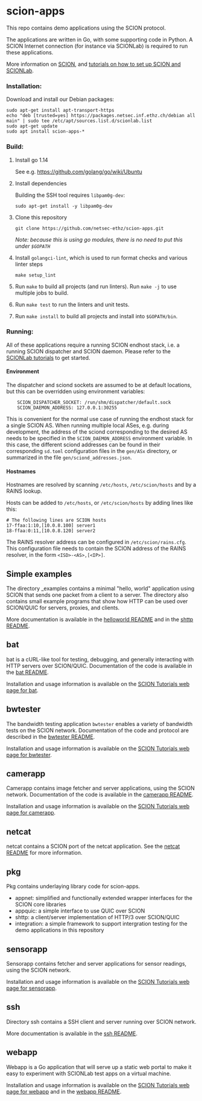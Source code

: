 # scion-apps

This repo contains demo applications using the SCION protocol.

The applications are written in Go, with some supporting code in Python. A SCION Internet connection (for instance via SCIONLab) is required to run these applications.

More information on [SCION](https://www.scion-architecture.net/), and [tutorials on how to set up SCION and SCIONLab](https://docs.scionlab.org/).

### Installation:
Download and install our Debian packages:
```shell
sudo apt-get install apt-transport-https
echo "deb [trusted=yes] https://packages.netsec.inf.ethz.ch/debian all main" | sudo tee /etc/apt/sources.list.d/scionlab.list
sudo apt-get update
sudo apt install scion-apps-*
```

### Build:

1. Install go 1.14

    See e.g. https://github.com/golang/go/wiki/Ubuntu

1. Install dependencies

    Building the SSH tool requires `libpam0g-dev`:

    ```shell
    sudo apt-get install -y libpam0g-dev
    ```

1. Clone this repository

   ```shell
   git clone https://github.com/netsec-ethz/scion-apps.git
   ```
   _Note: because this is using go modules, there is no need to put this under `$GOPATH`_

1. Install `golangci-lint`, which is used to run format checks and various linter steps

    ```shell
    make setup_lint
    ```

1. Run `make` to build all projects (and run linters). Run `make -j` to use multiple jobs to build.

1. Run `make test` to run the linters and unit tests.

1. Run `make install` to build all projects and install into `$GOPATH/bin`.


### Running:

All of these applications require a running SCION endhost stack, i.e. a running
SCION dispatcher and SCION daemon.
Please refer to the [SCIONLab tutorials](https://docs.scionlab.org) to get
started.


#### Environment

The dispatcher and sciond sockets are assumed to be at default locations, but
this can be overridden using environment variables:

		SCION_DISPATCHER_SOCKET: /run/shm/dispatcher/default.sock
		SCION_DAEMON_ADDRESS: 127.0.0.1:30255

This is convenient for the normal use case of running the endhost stack for a
single SCION AS.
When running multiple local ASes, e.g. during development, the address of the
sciond corresponding to the desired AS needs to be specified in the
`SCION_DAEMON_ADDRESS` environment variable.
In this case, the different sciond addresses can be found in their
corresponding `sd.toml` configuration files in the `gen/ASx`
directory, or summarized in the file `gen/sciond_addresses.json`.


#### Hostnames
Hostnames are resolved by scanning `/etc/hosts`, `/etc/scion/hosts` and by a RAINS lookup.

Hosts can be added to `/etc/hosts`, or `/etc/scion/hosts` by adding lines like this:

```
# The following lines are SCION hosts
17-ffaa:1:10,[10.0.8.100] server1
18-ffaa:0:11,[10.0.8.120] server2
```

The RAINS resolver address can be configured in `/etc/scion/rains.cfg`.
This configuration file needs to contain the SCION address of the RAINS
resolver, in the form `<ISD>-<AS>,[<IP>]`.


## Simple examples

The directory _examples contains a minimal "hello, world" application using SCION that sends one packet from a client to a server. The directory also contains small example programs that show how HTTP can be used over SCION/QUIC for servers, proxies, and clients.

More documentation is available in the [helloworld README](_examples/helloworld/README.md) and in the [shttp README](_examples/shttp/README.md).


## bat

bat is a cURL-like tool for testing, debugging, and generally interacting with HTTP servers over SCION/QUIC. Documentation of the code is available in the [bat README](bat/README.md).

Installation and usage information is available on the [SCION Tutorials web page for bat](https://docs.scionlab.org/content/apps/bat.html).


## bwtester

The bandwidth testing application `bwtester` enables a variety of bandwidth tests on the SCION network. Documentation of the code and protocol are described in the [bwtester README](bwtester/README.md).

Installation and usage information is available on the [SCION Tutorials web page for bwtester](https://docs.scionlab.org/content/apps/bwtester.html).


## camerapp

Camerapp contains image fetcher and server applications, using the SCION network. Documentation of the code is available in the [camerapp README](camerapp/README.md).

Installation and usage information is available on the [SCION Tutorials web page for camerapp](https://docs.scionlab.org/content/apps/access_camera.html).


## netcat

netcat contains a SCION port of the netcat application. See the [netcat README](netcat/README.md) for more information.


## pkg

Pkg contains underlaying library code for scion-apps.

- appnet: simplified and functionally extended wrapper interfaces for the SCION core libraries
- appquic:  a simple interface to use QUIC over SCION
- shttp: a client/server implementation of HTTP/3 over SCION/QUIC
- integration: a simple framework to support intergration testing for the demo applications in this repository


## sensorapp

Sensorapp contains fetcher and server applications for sensor readings, using the SCION network.

Installation and usage information is available on the [SCION Tutorials web page for sensorapp](https://docs.scionlab.org/content/apps/fetch_sensor_readings.html).


## ssh

Directory ssh contains a SSH client and server running over SCION network.

More documentation is available in the [ssh README](ssh/README.md).


## webapp

Webapp is a Go application that will serve up a static web portal to make it easy to experiment with SCIONLab test apps on a virtual machine.

Installation and usage information is available on the [SCION Tutorials web page for webapp](https://docs.scionlab.org/content/apps/as_visualization/webapp.html) and in the [webapp README](webapp/README.md).
